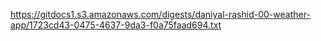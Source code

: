 https://gitdocs1.s3.amazonaws.com/digests/daniyal-rashid-00-weather-app/1723cd43-0475-4637-9da3-f0a75faad694.txt
